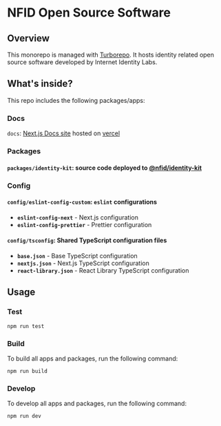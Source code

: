 # NFID Open Source Software

## Overview

This monorepo is managed with [Turborepo](https://turbo.build/repo/docs/). It hosts identity related open source software developed by Internet Identity Labs.

## What's inside?

This repo includes the following packages/apps:

### Docs

`docs`: [Next.js Docs site](https://docs-dev.nfid.one/) hosted on [vercel](https://vercel.com/internet-identity-labs/nfid-identity-kit-docs)

### Packages

#### `packages/identity-kit`: source code deployed to [@nfid/identity-kit](https://www.npmjs.com/package/@nfid/identity-kit)

### Config

#### `config/eslint-config-custom`: `eslint` configurations

- **`eslint-config-next`** - Next.js configuration
- **`eslint-config-prettier`** - Prettier configuration

#### `config/tsconfig`: Shared TypeScript configuration files

- **`base.json`** - Base TypeScript configuration
- **`nextjs.json`** - Next.js TypeScript configuration
- **`react-library.json`** - React Library TypeScript configuration

## Usage

### Test

```
npm run test
```

### Build

To build all apps and packages, run the following command:

```
npm run build
```

### Develop

To develop all apps and packages, run the following command:

```
npm run dev
```
